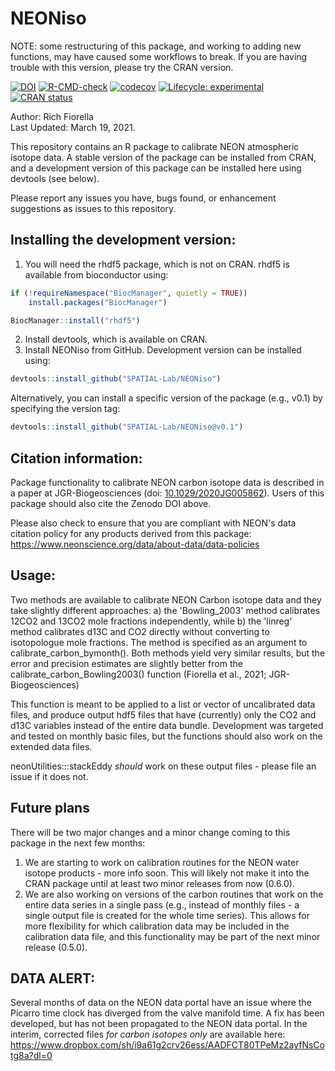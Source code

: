 # NEONiso

NOTE: some restructuring of this package, and working to adding new functions, may have caused some workflows to break. If you are having trouble with this version, please try the CRAN version.

<!-- badges: start -->
[![DOI](https://zenodo.org/badge/188347333.svg)](https://zenodo.org/badge/latestdoi/188347333)
[![R-CMD-check](https://github.com/SPATIAL-Lab/NEONiso/workflows/R-CMD-check/badge.svg)](https://github.com/SPATIAL-Lab/NEONiso/actions)
[![codecov](https://codecov.io/gh/SPATIAL-Lab/NEONiso/branch/main/graph/badge.svg?token=ZHDFEU5NZW)](https://codecov.io/gh/SPATIAL-Lab/NEONiso)
[![Lifecycle: experimental](https://img.shields.io/badge/lifecycle-experimental-orange.svg)](https://lifecycle.r-lib.org/articles/stages.html#experimental)
[![CRAN status](https://www.r-pkg.org/badges/version/NEONiso)](https://CRAN.R-project.org/package=NEONiso)
<!-- badges: end -->

Author: Rich Fiorella \
Last Updated: March 19, 2021.

This repository contains an R package to calibrate NEON atmospheric isotope data. A stable version of the package can be installed from CRAN, and a development version of this package can be installed here using devtools (see below).

Please report any issues you have, bugs found, or enhancement suggestions as issues to this repository.



## Installing the development version:
1) You will need the rhdf5 package, which is not on CRAN. rhdf5 is available from bioconductor using:
```R
if (!requireNamespace("BiocManager", quietly = TRUE))
    install.packages("BiocManager")

BiocManager::install("rhdf5")
```
2) Install devtools, which is available on CRAN.
3) Install NEONiso from GitHub. Development version can be installed using:
```R
devtools::install_github("SPATIAL-Lab/NEONiso")
```
Alternatively, you can install a specific version of the package (e.g., v0.1)
by specifying the version tag:
```R
devtools::install_github("SPATIAL-Lab/NEONiso@v0.1")
```

## Citation information:
Package functionality to calibrate NEON carbon isotope data is described in a paper at JGR-Biogeosciences (doi: [10.1029/2020JG005862](https://doi.org/10.1029/2020JG005862)). Users of this package should also cite the Zenodo DOI above.

Please also check to ensure that you are compliant with NEON's data citation policy for any
products derived from this package: https://www.neonscience.org/data/about-data/data-policies

## Usage:

Two methods are available to calibrate NEON Carbon isotope data and they take slightly different approaches: a) the 'Bowling_2003' method calibrates 12CO2 and 13CO2 mole fractions independently, while b) the 'linreg' method calibrates d13C and CO2 directly without converting to isotopologue mole fractions. The method is specified as an argument to calibrate_carbon_bymonth(). Both methods yield very similar results, but the error and precision estimates are slightly better from the calibrate_carbon_Bowling2003() function (Fiorella et al., 2021; JGR-Biogeosciences)

This function is meant to be applied to a list or vector of uncalibrated data files, and produce output hdf5 files that have (currently) only the CO2 and d13C variables instead of the entire data bundle. Development was targeted and tested on monthly basic files, but the functions should also work on the extended data files.

neonUtilities:::stackEddy *should* work on these output files - please file an issue if it does not.

## Future plans
There will be two major changes and a minor change coming to this package in the next few months:
1) We are starting to work on calibration routines for the NEON water isotope products - more info soon. This will likely not make it into the CRAN package until at least two minor releases from now (0.6.0).
2) We are also working on versions of the carbon routines that work on the entire data series in a single pass (e.g., instead of monthly files - a single output file is created for the whole time series). This allows for more flexibility for which calibration data may be included in the calibration data file, and this functionality may be part of the next minor release (0.5.0).

## DATA ALERT:

Several months of data on the NEON data portal have an issue where the Picarro time clock has diverged from the valve manifold time. A fix has been developed, but has not been propagated to the NEON data portal. In the interim, corrected files *for carbon isotopes only* are available here: https://www.dropbox.com/sh/i9a61g2crv26ess/AADFCT80TPeMz2ayfNsCotg8a?dl=0

